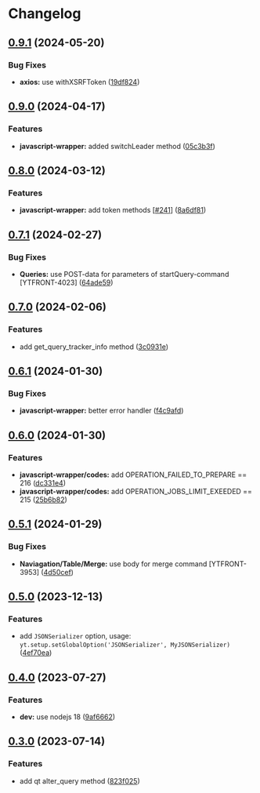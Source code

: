 # Changelog

## [0.9.1](https://github.com/ytsaurus/ytsaurus-ui/compare/javascript-wrapper-v0.9.0...javascript-wrapper-v0.9.1) (2024-05-20)


### Bug Fixes

* **axios:** use withXSRFToken ([19df824](https://github.com/ytsaurus/ytsaurus-ui/commit/19df8249298397c09af6cee2bdc682ffe08c8836))

## [0.9.0](https://github.com/ytsaurus/ytsaurus-ui/compare/javascript-wrapper-v0.8.0...javascript-wrapper-v0.9.0) (2024-04-17)


### Features

* **javascript-wrapper:** added switchLeader method ([05c3b3f](https://github.com/ytsaurus/ytsaurus-ui/commit/05c3b3f13267875462730efe797788859b86496f))

## [0.8.0](https://github.com/ytsaurus/ytsaurus-ui/compare/javascript-wrapper-v0.7.1...javascript-wrapper-v0.8.0) (2024-03-12)


### Features

* **javascript-wrapper:** add token methods [[#241](https://github.com/ytsaurus/ytsaurus-ui/issues/241)] ([8a6df81](https://github.com/ytsaurus/ytsaurus-ui/commit/8a6df81422f83a318084c39578707b937c59c7ea))

## [0.7.1](https://github.com/ytsaurus/ytsaurus-ui/compare/javascript-wrapper-v0.7.0...javascript-wrapper-v0.7.1) (2024-02-27)


### Bug Fixes

* **Queries:** use POST-data for parameters of startQuery-command [YTFRONT-4023] ([64ade59](https://github.com/ytsaurus/ytsaurus-ui/commit/64ade5921d3733409f74f3817bad50ecb9d014b2))

## [0.7.0](https://github.com/ytsaurus/ytsaurus-ui/compare/javascript-wrapper-v0.6.1...javascript-wrapper-v0.7.0) (2024-02-06)


### Features

* add get_query_tracker_info method ([3c0931e](https://github.com/ytsaurus/ytsaurus-ui/commit/3c0931e421b6238cb989664e9e153a8e315e5896))

## [0.6.1](https://github.com/ytsaurus/ytsaurus-ui/compare/javascript-wrapper-v0.6.0...javascript-wrapper-v0.6.1) (2024-01-30)


### Bug Fixes

* **javascript-wrapper:** better error handler ([f4c9afd](https://github.com/ytsaurus/ytsaurus-ui/commit/f4c9afd8d97c9a82edb8620ef46913f90aa58c63))

## [0.6.0](https://github.com/ytsaurus/ytsaurus-ui/compare/javascript-wrapper-v0.5.1...javascript-wrapper-v0.6.0) (2024-01-30)


### Features

* **javascript-wrapper/codes:** add OPERATION_FAILED_TO_PREPARE == 216 ([dc331e4](https://github.com/ytsaurus/ytsaurus-ui/commit/dc331e43d5e043ddeebcff4e7f285b197ab43ab4))
* **javascript-wrapper/codes:** add OPERATION_JOBS_LIMIT_EXEEDED == 215 ([25b6b82](https://github.com/ytsaurus/ytsaurus-ui/commit/25b6b82ab98187701a92dac159b323f82189a1ad))

## [0.5.1](https://github.com/ytsaurus/ytsaurus-ui/compare/javascript-wrapper-v0.5.0...javascript-wrapper-v0.5.1) (2024-01-29)


### Bug Fixes

* **Naviagation/Table/Merge:** use body for merge command [YTFRONT-3953] ([4d50cef](https://github.com/ytsaurus/ytsaurus-ui/commit/4d50cef5cce576ae922d470d8fad40357f138b3a))

## [0.5.0](https://github.com/ytsaurus/ytsaurus-ui/compare/javascript-wrapper-v0.4.0...javascript-wrapper-v0.5.0) (2023-12-13)


### Features

* add `JSONSerializer` option, usage: `yt.setup.setGlobalOption('JSONSerializer', MyJSONSerializer)` ([4ef70ea](https://github.com/ytsaurus/ytsaurus-ui/commit/4ef70eafef8143ee840c594ff72b66d84af5fc8f))

## [0.4.0](https://github.com/ytsaurus/ytsaurus-ui/compare/javascript-wrapper-v0.3.0...javascript-wrapper-v0.4.0) (2023-07-27)


### Features

* **dev:** use nodejs 18 ([9af6662](https://github.com/ytsaurus/ytsaurus-ui/commit/9af666268fd7e0c2e56317503a06edc86d792172))

## [0.3.0](https://github.com/ytsaurus/ytsaurus-ui/compare/javascript-wrapper-v0.2.1...javascript-wrapper-v0.3.0) (2023-07-14)


### Features

* add qt alter_query method ([823f025](https://github.com/ytsaurus/ytsaurus-ui/commit/823f02545acf6ea6f65df80f57135aa5de284659))

